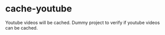 # cache-youtube
Youtube videos will be cached.
Dummy project to verify if youtube videos can be cached.
